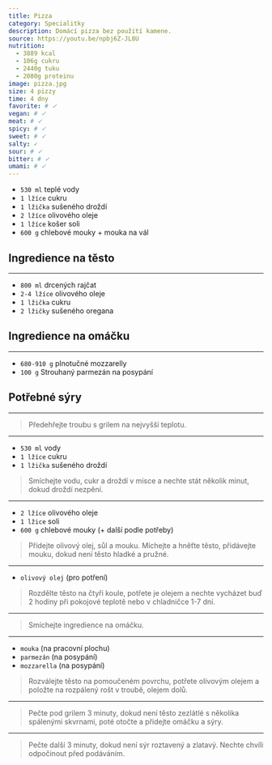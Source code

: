 ```yaml
---
title: Pizza
category: Specialitky
description: Domácí pizza bez použití kamene.
source: https://youtu.be/npbj6Z-JL8U
nutrition:
  - 3889 kcal
  - 106g cukru
  - 2440g tuku
  - 2080g proteinu
image: pizza.jpg
size: 4 pizzy
time: 4 dny
favorite: # ✓
vegan: # ✓ 
meat: # ✓ 
spicy: # ✓
sweet: # ✓
salty: ✓
sour: # ✓ 
bitter: # ✓
umami: # ✓ 
---
```


* `530 ml` teplé vody
* `1 lžíce` cukru
* `1 lžička` sušeného droždí
* `2 lžíce` olivového oleje
* `1 lžíce` košer soli
* `600 g` chlebové mouky + mouka na vál

## **Ingredience na těsto**

---

* `800 ml` drcených rajčat
* `2-4 lžíce` olivového oleje
* `1 lžička` cukru
* `2 lžičky` sušeného oregana

## **Ingredience na omáčku**

---

* `680-910 g` plnotučné mozzarelly
* `100 g` Strouhaný parmezán na posypání

## **Potřebné sýry**

---

> Předehřejte troubu s grilem na nejvyšší teplotu.

---

* `530 ml` vody
* `1 lžíce` cukru
* `1 lžička` sušeného droždí

> Smíchejte vodu, cukr a droždí v misce a nechte stát několik minut, dokud droždí nezpění.

---

* `2 lžíce` olivového oleje
* `1 lžice` soli
* `600 g` chlebové mouky (+ další podle potřeby)

> Přidejte olivový olej, sůl a mouku. Míchejte a hněťte těsto, přidávejte mouku, dokud není těsto hladké a pružné.

---

* `olivový olej` (pro potření)

> Rozdělte těsto na čtyři koule, potřete je olejem a nechte vycházet buď 2 hodiny při pokojové teplotě nebo v chladničce 1-7 dní.

---

> Smíchejte ingredience na omáčku.

---

* `mouka` (na pracovní plochu)
* `parmezán` (na posypání)
* `mozzarella` (na posypání)

> Rozválejte těsto na pomoučeném povrchu, potřete olivovým olejem a položte na rozpálený rošt v troubě, olejem dolů.

---

> Pečte pod grilem 3 minuty, dokud není těsto zezlátlé s několika spálenými skvrnami, poté otočte a přidejte omáčku a sýry.

---

> Pečte další 3 minuty, dokud není sýr roztavený a zlatavý. Nechte chvíli odpočinout před podáváním.